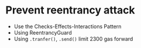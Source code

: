 # Prevent reentrancy attack
- Use the Checks-Effects-Interactions Pattern
- Using ReentrancyGuard
- Using `.tranfer()`, `.send()` limit 2300 gas forward 